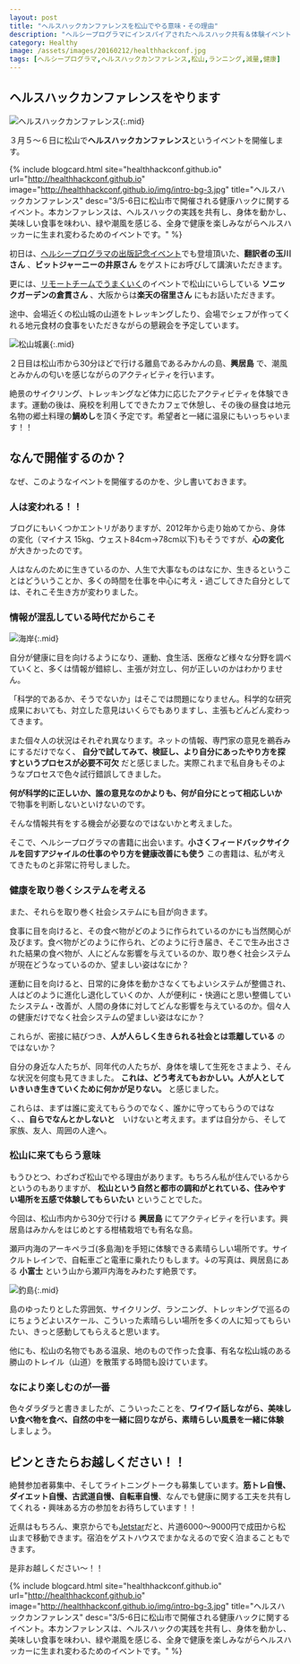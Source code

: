 ```yaml
---
layout: post
title: "ヘルスハックカンファレンスを松山でやる意味・その理由"
description: "ヘルシープログラマにインスパイアされたヘルスハック共有＆体験イベントを愛媛県松山市で開催します！"
category: Healthy
image: /assets/images/20160212/healthhackconf.jpg
tags: [ヘルシープログラマ,ヘルスハックカンファレンス,松山,ランニング,減量,健康]
---
```


## ヘルスハックカンファレンスをやります

![ヘルスハックカンファレンス](/assets/images/20160212/healthhackconf.jpg "ヘルスハックカンファレンス"){:.mid}

３月５〜６日に松山で**ヘルスハックカンファレンス**というイベントを開催します。

{% include blogcard.html site="healthhackconf.github.io" url="http://healthhackconf.github.io" image="http://healthhackconf.github.io/img/intro-bg-3.jpg" title="ヘルスハックカンファレンス" desc="3/5-6日に松山市で開催される健康ハックに関するイベント。本カンファレンスは、ヘルスハックの実践を共有し、身体を動かし、美味しい食事を味わい、緑や潮風を感じる、全身で健康を楽しみながらヘルスハッカーに生まれ変わるためのイベントです。" %}


初日は、[ヘルシープログラマの出版記念イベント](http://connpass.com/event/18312/)でも登壇頂いた、**翻訳者の玉川さん** 、**ビットジャーニーの井原さん** をゲストにお呼びして講演いただきます。

更には、[リモートチームでうまくいく](https://www.amazon.co.jp/dp/4534053428?tag=giantech-22&camp=1027&creative=7407&linkCode=as4&creativeASIN=4534053428&adid=09AFBRSVQWBH2AP2G971&)のイベントで松山にいらしている **ソニックガーデンの倉貫さん** 、大阪からは**楽天の宿里さん** にもお話いただきます。


途中、会場近くの松山城の山道をトレッキングしたり、会場でシェフが作ってくれる地元食材の食事をいただきながらの懇親会を予定しています。

![松山城裏](/assets/images/20160212/IMG_2757.JPG "松山城"){:.mid}


２日目は松山市から30分ほどで行ける離島であるみかんの島、**興居島** で、潮風とみかんの匂いを感じながらのアクティビティを行います。

絶景のサイクリング、トレッキングなど体力に応じたアクティビティを体験できます。運動の後は、廃校を利用してできたカフェで休憩し、その後の昼食は地元名物の郷土料理の**鯛めし**を頂く予定です。希望者と一緒に温泉にもいっちゃいます！！


## なんで開催するのか？

なぜ、このようなイベントを開催するのかを、少し書いておきます。

### 人は変われる！！

ブログにもいくつかエントリがありますが、2012年から走り始めてから、身体の変化（マイナス
15kg、ウェスト84cm->78cm以下)もそうですが、**心の変化** が大きかったのです。

人はなんのために生きているのか、人生で大事なものはなにか、生きるということはどういうことか、多くの時間を仕事を中心に考え・過ごしてきた自分としては、それこそ生き方が変わりました。

### 情報が混乱している時代だからこそ

![海岸](/assets/images/20160212/IMG_2807.JPG "海岸"){:.mid}

自分が健康に目を向けるようになり、運動、食生活、医療など様々な分野を調べていくと、多くは情報が錯綜し、主張が対立し、何が正しいのかはわかりません。

「科学的であるか、そうでないか」はそこでは問題になりません。科学的な研究成果においても、対立した意見はいくらでもありますし、主張もどんどん変わってきます。

また個々人の状況はそれぞれ異なります。ネットの情報、専門家の意見を鵜呑みにするだけでなく、 **自分で試してみて、検証し、より自分にあったやり方を探すというプロセスが必要不可欠** だと感じました。実際これまで私自身もそのようなプロセスで色々試行錯誤してきました。

**何が科学的に正しいか、誰の意見なのかよりも、何が自分にとって相応しいか** で物事を判断しないといけないのです。

そんな情報共有をする機会が必要なのではないかと考えました。

そこで、ヘルシープログラマの書籍に出会います。**小さくフィードバックサイクルを回すアジャイルの仕事のやり方を健康改善にも使う** この書籍は、私が考えてきたものと非常に符号しました。

### 健康を取り巻くシステムを考える

また、それらを取り巻く社会システムにも目が向きます。

食事に目を向けると、その食べ物がどのように作られているのかにも当然関心が及びます。食べ物がどのように作られ、どのように行き届き、そこで生み出さされた結果の食べ物が、人にどんな影響を与えているのか、取り巻く社会システムが現在どうなっているのか、望ましい姿はなにか？

運動に目を向けると、日常的に身体を動かさなくてもよいシステムが整備され、人はどのように進化し退化していくのか、人が便利に・快適にと思い整備していたシステム・改善が、人間の身体に対してどんな影響を与えているのか。個々人の健康だけでなく社会システムの望ましい姿はなにか？

これらが、密接に結びつき、**人が人らしく生きられる社会とは乖離している** のではないか？

自分の身近な人たちが、同年代の人たちが、身体を壊して生死をさまよう、そんな状況を何度も見てきました。 **これは、どう考えてもおかしい。人が人としていきいき生きていくために何かが足りない。** と感じました。

これらは、まずは誰に変えてもらうのでなく、誰かに守ってもらうのではなく、、**自らでなんとかしないと**　いけないと考えます。まずは自分から、そして家族、友人、周囲の人達へ。

### 松山に来てもらう意味

もうひとつ、わざわざ松山でやる理由があります。もちろん私が住んでいるからというのもありますが、 **松山という自然と都市の調和がとれている、住みやすい場所を五感で体験してもらいたい** ということでした。

今回は、松山市内から30分で行ける **興居島** にてアクティビティを行います。興居島はみかんをはじめとする柑橘栽培でも有名な島。

瀬戸内海のアーキペラゴ(多島海)を手短に体験できる素晴らしい場所です。サイクルトレインで、自転車ごと電車に乗れたりもします。↓の写真は、興居島にある **小富士** という山から瀬戸内海をみわたす絶景です。

![釣島](/assets/images/20160212/IMG_2854.JPG "釣島"){:.mid}

島のゆったりとした雰囲気、サイクリング、ランニング、トレッキングで巡るのにちょうどよいスケール、こういった素晴らしい場所を多くの人に知ってもらいたい、きっと感動してもらえると思います。

他にも、松山の名物でもある温泉、地のもので作った食事、有名な松山城のある勝山のトレイル（山道）を散策する時間も設けています。

### なにより楽しむのが一番

色々ダラダラと書きましたが、こういったことを、**ワイワイ話しながら、美味しい食べ物を食べ、自然の中を一緒に回りながら、素晴らしい風景を一緒に体験** しましょう。 

## ピンときたらお越しください！！

絶賛参加者募集中、そしてライトニングトークも募集しています。**筋トレ自慢、ダイエット自慢、古武道自慢、自転車自慢**、なんでも健康に関する工夫を共有してくれる・興味ある方の参加をお待ちしています！！

近県はもちろん、東京からでも[Jetstar](http://www.jetstar.com/jp/ja/home?origin=NRT&destination=MYJ&adult=1&children=0&infants=0&flexible=1&departure-date=05-03-2016&return-date=06-03-2016)だと、片道6000〜9000円で成田から松山まで移動できます。宿泊をゲストハウスでまかなえるので安く泊まることもできます。

是非お越しください〜！！

{% include blogcard.html site="healthhackconf.github.io" url="http://healthhackconf.github.io" image="http://healthhackconf.github.io/img/intro-bg-3.jpg" title="ヘルスハックカンファレンス" desc="3/5-6日に松山市で開催される健康ハックに関するイベント。本カンファレンスは、ヘルスハックの実践を共有し、身体を動かし、美味しい食事を味わい、緑や潮風を感じる、全身で健康を楽しみながらヘルスハッカーに生まれ変わるためのイベントです。" %}


